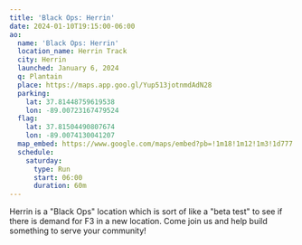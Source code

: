 ```yaml
---
title: 'Black Ops: Herrin'
date: 2024-01-10T19:15:00-06:00
ao:
  name: 'Black Ops: Herrin'
  location_name: Herrin Track
  city: Herrin
  launched: January 6, 2024
  q: Plantain
  place: https://maps.app.goo.gl/Yup513jotnmdAdN28
  parking:
    lat: 37.81448759619538
    lon: -89.00723167479524
  flag:
    lat: 37.81504490807674
    lon: -89.0074130041207
  map_embed: https://www.google.com/maps/embed?pb=!1m18!1m12!1m3!1d777.8084589603371!2d-89.0090644526392!3d37.81553559936582!2m3!1f0!2f0!3f0!3m2!1i1024!2i768!4f13.1!3m3!1m2!1s0x887725aa7b5dee07%3A0xb6b0e05d17948042!2sHerrin%20Track!5e1!3m2!1sen!2sus!4v1705006624911!5m2!1sen!2sus
  schedule:
    saturday:
      type: Run
      start: 06:00
      duration: 60m
---
```

Herrin is a "Black Ops" location which is sort of like a "beta test" to see if there is demand for F3 in a new location.
Come join us and help build something to serve your community!
